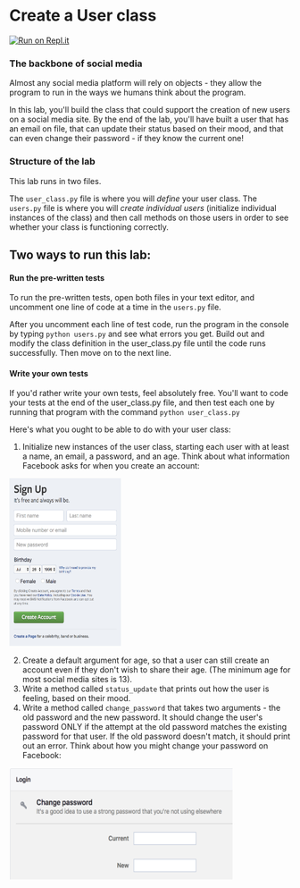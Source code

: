 # Create a User class

[![Run on Repl.it](https://repl.it/badge/github/upperlinecode/user-class-python-oop)](https://repl.it/github/upperlinecode/user-class-python-oop)

### The backbone of social media

Almost any social media platform will rely on objects - they allow the program to run in the ways we humans think about the program. 

In this lab, you'll build the class that could support the creation of new users on a social media site. By the end of the lab, you'll have built a user that has an email on file, that can update their status based on their mood, and that can even change their password - if they know the current one!

### Structure of the lab

This lab runs in two files.

The `user_class.py` file is where you will *define* your user class. The `users.py` file is where you will *create individual users* (initialize individual instances of the class) and then call methods on those users in order to see whether your class is functioning correctly.

## Two ways to run this lab:

#### Run the pre-written tests

To run the pre-written tests, open both files in your text editor, and uncomment one line of code at a time in the `users.py` file.

After you uncomment each line of test code, run the program in the console by typing `python users.py` and see what errors you get. Build out and modify the class definition in the user_class.py file until the code runs successfully. Then move on to the next line.

#### Write your own tests

If you'd rather write your own tests, feel absolutely free. You'll want to code your tests at the end of the user_class.py file, and then test each one by running that program with the command `python user_class.py`

Here's what you ought to be able to do with your user class:

1. Initialize new instances of the user class, starting each user with at least a name, an email, a password, and an age. Think about what information Facebook asks for when you create an account:

<img src="images/signup.png" width="200" height="300"/>

2. Create a default argument for age, so that a user can still create an account even if they don't wish to share their age. (The minimum age for most social media sites is 13).
3. Write a method called `status_update` that prints out how the user is feeling, based on their mood.
4. Write a method called `change_password` that takes two arguments - the old password and the new password. It should change the user's password ONLY if the attempt at the old password matches the existing password for that user. If the old password doesn't match, it should print out an error. Think about how you might change your password on Facebook:

<img src="images/changepassword.png" width="400" height="200"/>

